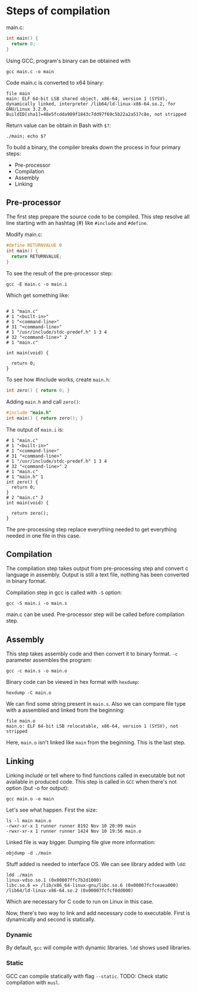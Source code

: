 # Steps of compilation

main.c:

```c
int main() {
  return 0;
}
```

Using GCC, program's binary can be obtained with

    gcc main.c -o main

Code main.c is converted to x64 binary:

```
file main
main: ELF 64-bit LSB shared object, x86-64, version 1 (SYSV), dynamically linked, interpreter /lib64/ld-linux-x86-64.so.2, for GNU/Linux 3.2.0, BuildID[sha1]=48e5fcdda989f1843c7dd97f69c5b22a2a517c8e, not stripped
```

Return value can be obtain in Bash with `$?`:

    ./main; echo $?

To build a binary, the compiler breaks down the process in four primary steps:

* Pre-processor
* Compilation
* Assembly
* Linking

## Pre-processor

The first step prepare the source code to be compiled. This step resolve all line starting with an hashtag (#) like `#include` and `#define`.

Modify main.c:

```c
#define RETURNVALUE 0
int main() {
  return RETURNVALUE;
}
```

To see the result of the pre-processor step:

    gcc -E main.c -o main.i

Which get something like:

```

# 1 "main.c"
# 1 "<built-in>"
# 1 "<command-line>"
# 31 "<command-line>"
# 1 "/usr/include/stdc-predef.h" 1 3 4
# 32 "<command-line>" 2
# 1 "main.c"

int main(void) {

  return 0;
}
```

To see how #include works, create `main.h`:
```c
int zero() { return 0; }
```
Adding `main.h` and call `zero()`:

```c
#include "main.h"
int main() { return zero(); }
```

The output of `main.i` is:

```
# 1 "main.c"
# 1 "<built-in>"
# 1 "<command-line>"
# 31 "<command-line>"
# 1 "/usr/include/stdc-predef.h" 1 3 4
# 32 "<command-line>" 2
# 1 "main.c"
# 1 "main.h" 1
int zero() {
  return 0;
}
# 2 "main.c" 2
int main(void) {

  return zero();
}
```

The pre-processing step replace everything needed to get everything needed in one file in this case.

## Compilation

The compilation step takes output from pre-processing step and convert c language in assembly. Output is still a text file, nothing has been converted in binary format.

Compilation step in gcc is called with `-S` option:

    gcc -S main.i -o main.s

main.c can be used. Pre-processor step will be called before compilation step.

## Assembly

This step takes assembly code and then convert it to binary format. `-c` parameter assembles the program:

    gcc -c main.s -o main.o

Binary code can be viewed in hex format with `hexdump`:

    hexdump -C main.o

We can find some string present in `main.s`.
Also we can compare file type with a assembled and linked from the beginning:

```
file main.o
main.o: ELF 64-bit LSB relocatable, x86-64, version 1 (SYSV), not stripped
```

Here, `main.o` isn't linked like `main` from the beginning. This is the last step.

## Linking

Linking include or tell where to find functions called in executable but not available in produced code. This step is called in `GCC` when there's not option (but -o for output):

    gcc main.o -o main

Let's see what happen. First the size:

    ls -l main main.o
    -rwxr-xr-x 1 runner runner 8192 Nov 10 20:09 main
    -rwxr-xr-x 1 runner runner 1424 Nov 10 19:56 main.o
    
Linked file is way bigger. Dumping file give more information:

    objdump -d ./main

Stuff added is needed to interface OS. We can see library added with `ldd`:

    ldd ./main
    linux-vdso.so.1 (0x00007ffc7b2d1000)
    libc.so.6 => /lib/x86_64-linux-gnu/libc.so.6 (0x00007fcfceaea000)
    /lib64/ld-linux-x86-64.so.2 (0x00007fcfcf0dd000)

Which are necessary for C code to run on Linux in this case.

Now, there's two way to link and add necessary code to executable. First is dynamically and second is statically.

### Dynamic

By default, `gcc` will compile with dynamic libraries. `ldd` shows used libraries.

### Static

GCC can compile statically with flag `--static`.
TODO: Check static compilation with `musl`. 


